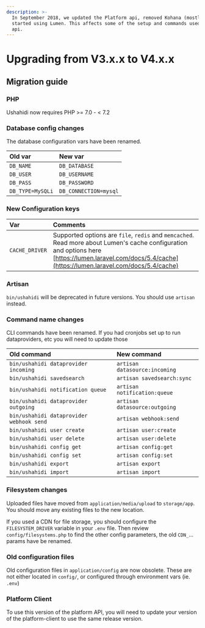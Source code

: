 ```yaml
---
description: >-
  In September 2018, we updated the Platform api, removed Kohana (mostly) and
  started using Lumen. This affects some of the setup and commands used in the
  api.
---
```


# Upgrading from V3.x.x to V4.x.x

## Migration guide

### PHP

Ushahidi now requires PHP &gt;= 7.0 - &lt; 7.2

### Database config changes

The database configuration vars have been renamed.

| Old var | New var |
| :--- | :--- |
| `DB_NAME` | `DB_DATABASE` |
| `DB_USER` | `DB_USERNAME` |
| `DB_PASS` | `DB_PASSWORD` |
| `DB_TYPE=MySQLi` | `DB_CONNECTION=mysql` |

### New Configuration keys

| Var | Comments |
| :--- | :--- |
| `CACHE_DRIVER` | Supported options are `file`, `redis` and `memcached`. Read more about Lumen's cache configuration and options here [https://lumen.laravel.com/docs/5.4/cache](https://lumen.laravel.com/docs/5.4/cache) |

### Artisan

`bin/ushahidi` will be deprecated in future versions. You should use `artisan` instead.

### Command name changes

CLI commands have been renamed. If you had cronjobs set up to run dataproviders, etc you will need to update those

| Old command | New command |
| :--- | :--- |
| `bin/ushahidi dataprovider incoming` | `artisan datasource:incoming` |
| `bin/ushahidi savedsearch` | `artisan savedsearch:sync` |
| `bin/ushahidi notification queue` | `artisan notification:queue` |
| `bin/ushahidi dataprovider outgoing` | `artisan datasource:outgoing` |
| `bin/ushahidi dataprovider webhook send` | `artisan webhook:send` |
| `bin/ushahidi user create` | `artisan user:create` |
| `bin/ushahidi user delete` | `artisan user:delete` |
| `bin/ushahidi config get` | `artisan config:get` |
| `bin/ushahidi config set` | `artisan config:set` |
| `bin/ushahidi export` | `artisan export` |
| `bin/ushahidi import` | `artisan import` |

### Filesystem changes

Uploaded files have moved from `application/media/upload` to `storage/app`. You should move any existing files to the new location.

If you used a CDN for file storage, you should configure the `FILESYSTEM_DRIVER` variable in your `.env` file. Then review `config/filesystems.php` to find the other config parameters, the old `CDN_`... params have be renamed.

### Old configuration files

Old configuration files in `application/config` are now obsolete. These are not either located in `config/`, or configured through environment vars \(ie. `.env`\)

### Platform Client

To use this version of the platform API, you will need to update your version of the platform-client to use the same release version.

